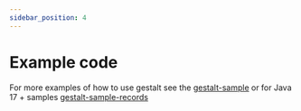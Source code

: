 ```yaml
---
sidebar_position: 4
---
```


# Example code
For more examples of how to use gestalt see the [gestalt-sample](https://github.com/gestalt-config/gestalt/tree/main/gestalt-examples/gestalt-sample/src/test) or for Java 17 + samples [gestalt-sample-records](https://github.com/gestalt-config/gestalt/tree/main/gestalt-examples/gestalt-sample-java-records/src/test)
